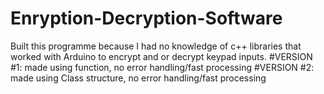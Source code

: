 # Enryption-Decryption-Software
Built this programme because I had no knowledge of c++ libraries that worked with Arduino to encrypt and or decrypt keypad inputs.
  #VERSION #1: made using function, no error handling/fast processing
  #VERSION #2: made using Class structure, no error handling/fast processing
